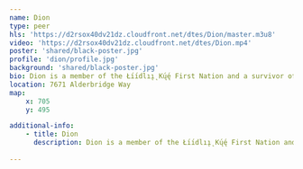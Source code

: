 ```yaml
---
name: Dion
type: peer
hls: 'https://d2rsox40dv21dz.cloudfront.net/dtes/Dion/master.m3u8'
video: 'https://d2rsox40dv21dz.cloudfront.net/dtes/Dion.mp4'
poster: 'shared/black-poster.jpg'
profile: 'dion/profile.jpg'
background: 'shared/black-poster.jpg'
bio: Dion is a member of the Łı́ı́dlı̨ı̨ Kų́ę́ First Nation and a survivor of the 60’s scoop. Dion has struggled with substance use and concurrent disorders for many years, and has lived experience as a client and a worker at many health and addictions services. He is an ironworker, a father of two, and loves to 4x4 in the backcountry.
location: 7671 Alderbridge Way
map:
    x: 705
    y: 495

additional-info: 
    - title: Dion
      description: Dion is a member of the Łı́ı́dlı̨ı̨ Kų́ę́ First Nation and a survivor of the 60’s scoop. Dion has struggled with substance use and concurrent disorders for many years, and has lived experience as a client and a worker at many health and addictions services. He is an ironworker, a father of two, and loves to 4x4 in the backcountry.
    
---
```

